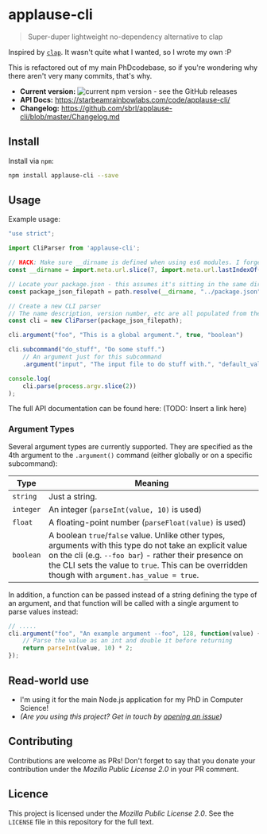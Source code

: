 # applause-cli

> Super-duper lightweight no-dependency alternative to clap

Inspired by [`clap`](https://www.npmjs.com/package/clap). It wasn't quite what I wanted, so I wrote my own :P

This is refactored out of my main PhDcodebase, so if you're wondering why there aren't very many commits, that's why.

 - **Current version:** ![current npm version - see the GitHub releases](https://img.shields.io/npm/v/applause-cli)
 - **API Docs:** https://starbeamrainbowlabs.com/code/applause-cli/
 - **Changelog:** https://github.com/sbrl/applause-cli/blob/master/Changelog.md


## Install
Install via `npm`:

```bash
npm install applause-cli --save
```

## Usage
Example usage:

```javascript
"use strict";

import CliParser from 'applause-cli';

// HACK: Make sure __dirname is defined when using es6 modules. I forget where I found this - a PR with a source URL would be great :D
const __dirname = import.meta.url.slice(7, import.meta.url.lastIndexOf("/"));

// Locate your package.json - this assumes it's sitting in the same directory as this file
const package_json_filepath = path.resolve(__dirname, "../package.json");

// Create a new CLI parser
// The name description, version number, etc are all populated from there
const cli = new CliParser(package_json_filepath);

cli.argument("foo", "This is a global argument.", true, "boolean")

cli.subcommand("do_stuff", "Do some stuff.")
	// An argument just for this subcommand
	.argument("input", "The input file to do stuff with.", "default_value_here", "string");

console.log(
	cli.parse(process.argv.slice(2))
);
```

The full API documentation can be found here: (TODO: Insert a link here)

### Argument Types
Several argument types are currently supported. They are specified as the 4th argument to the `.argument()` command (either globally or on a specific subcommand):

Type		| Meaning
------------|----------------------------
`string`	| Just a string.
`integer`	| An integer (`parseInt(value, 10)` is used)
`float`		| A floating-point number (`parseFloat(value)` is used)
`boolean`	| A boolean `true`/`false` value. Unlike other types, arguments with this type do not take an explicit value on the cli (e.g. `--foo bar`) - rather their presence on the CLI sets the value to `true`. This can be overridden though with `argument.has_value = true`.

In addition, a function can be passed instead of a string defining the type of an argument, and that function will be called with a single argument to parse values instead:

```javascript
// .....
cli.argument("foo", "An example argument --foo", 128, function(value) {
	// Parse the value as an int and double it before returning
	return parseInt(value, 10) * 2;
});
```

## Read-world use
 - I'm using it for the main Node.js application for my PhD in Computer Science!
 - _(Are you using this project? Get in touch by [opening an issue](https://github.com/sbrl/applause-cli/issues/new))_


## Contributing
Contributions are welcome as PRs! Don't forget to say that you donate your contribution under the _Mozilla Public License 2.0_ in your PR comment.


## Licence
This project is licensed under the _Mozilla Public License 2.0_. See the `LICENSE` file in this repository for the full text.
